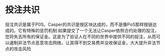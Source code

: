 # 投注共识

投注共识是属于P0S。Casper的共识是按区块达成的，而不是像PoS那样按链达成的。它有特殊的惩罚机制:如果提交了一个无法让Casper依照合约处理的投注，您将失去所有的保证金。这是为了验证人在不同的世界中提供不同的投注，从而可以遏制非法节点恶意攻击网络，让其得不到交易费并没收保证金，大大提升非法节点的攻击风险